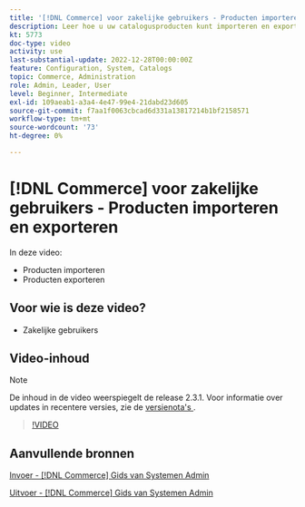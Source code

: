 ```yaml
---
title: '[!DNL Commerce] voor zakelijke gebruikers - Producten importeren en exporteren'
description: Leer hoe u uw catalogusproducten kunt importeren en exporteren.
kt: 5773
doc-type: video
activity: use
last-substantial-update: 2022-12-28T00:00:00Z
feature: Configuration, System, Catalogs
topic: Commerce, Administration
role: Admin, Leader, User
level: Beginner, Intermediate
exl-id: 109aeab1-a3a4-4e47-99e4-21dabd23d605
source-git-commit: f7aa1f0063cbcad6d331a13817214b1bf2158571
workflow-type: tm+mt
source-wordcount: '73'
ht-degree: 0%

---
```


# [!DNL Commerce] voor zakelijke gebruikers - Producten importeren en exporteren

In deze video:

- Producten importeren
- Producten exporteren

## Voor wie is deze video?

- Zakelijke gebruikers

## Video-inhoud

>[!NOTE]
>
>De inhoud in de video weerspiegelt de release 2.3.1. Voor informatie over updates in recentere versies, zie de [ versienota&#39;s ](https://experienceleague.adobe.com/docs/commerce-operations/release/notes/overview.html?lang=nl-NL).

>[!VIDEO](https://video.tv.adobe.com/v/35958?quality=12&learn=on)

## Aanvullende bronnen

[ Invoer -  [!DNL Commerce]  Gids van Systemen Admin ](https://experienceleague.adobe.com/docs/commerce-admin/systems/data-transfer/data-import.html?lang=nl-NL)

[ Uitvoer -  [!DNL Commerce]  Gids van Systemen Admin ](https://experienceleague.adobe.com/docs/commerce-admin/systems/data-transfer/data-export.html?lang=nl-NL)

